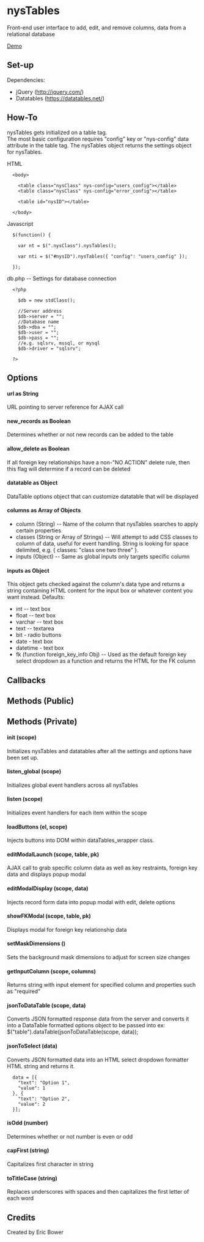 nysTables
=========

Front-end user interface to add, edit, and remove columns, data from a relational database

[Demo](http://nysus.net/erb/nysTables/nysTables.html)

Set-up
---------

Dependencies:

  * jQuery (http://jquery.com/)
  * Datatables (https://datatables.net/)

How-To
---------

nysTables gets initialized on a table tag.  
The most basic configuration requires "config" key or "nys-config" data attribute in the table tag.
The nysTables object returns the settings object for nysTables.

HTML

```
  <body>

    <table class="nysClass" nys-config="users_config"></table>
    <table class="nysClass" nys-config="error_config"></table>

    <table id="nysID"></table>

  </body>
```

Javascript

```
  $(function() {

    var nt = $(".nysClass").nysTables();

    var nti = $("#nysID").nysTables({ "config": "users_config" });

  });
```

db.php -- Settings for database connection

```
  <?php

    $db = new stdClass();

    //Server address
    $db->server = "";
    //Database name
    $db->dba = "";
    $db->user = "";
    $db->pass = "";
    //e.g. sqlsrv, mssql, or mysql
    $db->driver = "sqlsrv";

  ?>
```

Options
---------

#### url as String
URL pointing to server reference for AJAX call

#### new_records as Boolean
Determines whether or not new records can be added to the table

#### allow_delete as Boolean
If all foreign key relationships have a non-"NO ACTION" delete rule, then this flag will determine if a record
can be deleted

#### datatable as Object
DataTable options object that can customize datatable that will be displayed

#### columns as Array of Objects
  *  column (String) -- Name of the column that nysTables searches to apply certain properties
  *  classes (String or Array of Strings) -- Will attempt to add CSS classes to column of data, useful for event handling. String is looking for space delimited, e.g. { classes: "class one two three" }.
  *  inputs (Object) -- Same as global inputs only targets specific column

#### inputs as Object
This object gets checked against the column's data type and returns a string containing HTML 
content for the input box or whatever content you want instead.  Defaults:
  *  int -- text box
  *  float -- text box
  *  varchar -- text box
  *  text -- textarea
  *  bit - radio buttons
  *  date - text box
  *  datetime - text box
  *  fk (function foreign_key_info Obj) -- Used as the default foreign key select dropdown as a function and returns the HTML for the FK column

Callbacks
---------

Methods (Public)
---------

Methods (Private)
---------

#### init (scope)
Initializes nysTables and datatables after all the settings and options have been set up.

#### listen_global (scope)
Initializes global event handlers across all nysTables

#### listen (scope)
Initializes event handlers for each item within the scope

#### loadButtons (el, scope)
Injects buttons into DOM within dataTables_wrapper class.

#### editModalLaunch (scope, table, pk)
AJAX call to grab specific column data as well as key restraints, foreign key data and displays
popup modal

#### editModalDisplay (scope, data)
Injects record form data into popup modal with edit, delete options

#### showFKModal (scope, table, pk)
Displays modal for foreign key relationship data

#### setMaskDimensions ()
Sets the background mask dimensions to adjust for screen size changes

#### getInputColumn (scope, columns)
Returns string with input element for specified column and properties such as "required"

#### jsonToDataTable (scope, data)
Converts JSON formatted response data from the server and 
converts it into a DataTable formatted options object to be passed into ex: $("table").dataTable(jsonToDataTable(scope, data));

#### jsonToSelect (data)
Converts JSON formatted data into an HTML select dropdown formatter HTML string and returns it.

```
  data = [{
    "text": "Option 1",
    "value": 1
  }, {
    "text": "Option 2",
    "value": 2
  }];
```

#### isOdd (number)
Determines whether or not number is even or odd

#### capFirst (string)
Capitalizes first character in string

#### toTitleCase (string)
Replaces underscores with spaces and then capitalizes the first letter of each word

Credits 
---------

Created by Eric Bower